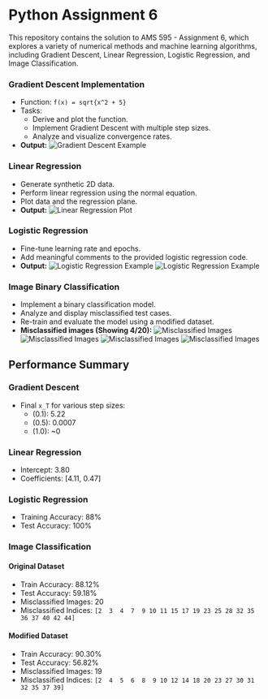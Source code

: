# Python Assignment 6

This repository contains the solution to AMS 595 - Assignment 6, which explores a variety of numerical methods and machine learning algorithms, including Gradient Descent, Linear Regression, Logistic Regression, and Image Classification.

<!-- ## Objectives

The assignment is structured to:

1. Enhance problem-solving skills using Python.
2. Implement and optimize machine learning algorithms.
3. Visualize results for better understanding and interpretation.
4. Familiarize with using Jupyter Notebooks for clear documentation and reproducibility.

## Project Tasks

### 1. Good Presentation of Code and Outputs (10 pts)
- Ensure well-commented code.
- Add titles, legends, and axis labels for plots.
- Divide code into logical blocks for better readability. -->

### Gradient Descent Implementation
- Function: `f(x) = sqrt{x^2 + 5}`
- Tasks:
  - Derive and plot the function.
  - Implement Gradient Descent with multiple step sizes.
  - Analyze and visualize convergence rates.
- **Output:**
  ![Gradient Descent Example](results/linear_regression_gradientDescent.png)

### Linear Regression
- Generate synthetic 2D data.
- Perform linear regression using the normal equation.
- Plot data and the regression plane.
- **Output:**
  ![Linear Regression Plot](results/linear_regression_plane.png)

### Logistic Regression
- Fine-tune learning rate and epochs.
- Add meaningful comments to the provided logistic regression code.
- **Output:**
  ![Logistic Regression Example](results/logistic_boundary_train.png)
  ![Logistic Regression Example](results/logistic_boundary_train.png)

### Image Binary Classification
- Implement a binary classification model.
- Analyze and display misclassified test cases.
- Re-train and evaluate the model using a modified dataset.
- **Misclassified images (Showing 4/20):**
  ![Misclassified Images](results/image0.png)
  ![Misclassified Images](results/image1.png)
  ![Misclassified Images](results/image2.png)
  ![Misclassified Images](results/image3.png)

## Performance Summary

### Gradient Descent
- Final `x_T` for various step sizes:
  - \(0.1\): 5.22
  - \(0.5\): 0.0007
  - \(1.0\): ~0

### Linear Regression
- Intercept: 3.80
- Coefficients: [4.11, 0.47]

### Logistic Regression
- Training Accuracy: 88%
- Test Accuracy: 100%

### Image Classification
#### Original Dataset
- Train Accuracy: 88.12%
- Test Accuracy: 59.18%
- Misclassified Images: 20
- Misclassified Indices: `[2  3  4  7  9 10 11 15 17 19 23 25 28 32 35 36 37 40 42 44]`

#### Modified Dataset
- Train Accuracy: 90.30%
- Test Accuracy: 56.82%
- Misclassified Images: 19
- Misclassified Indices: `[2  4  5  6  8  9 10 12 14 18 20 23 27 30 31 32 35 37 39]`